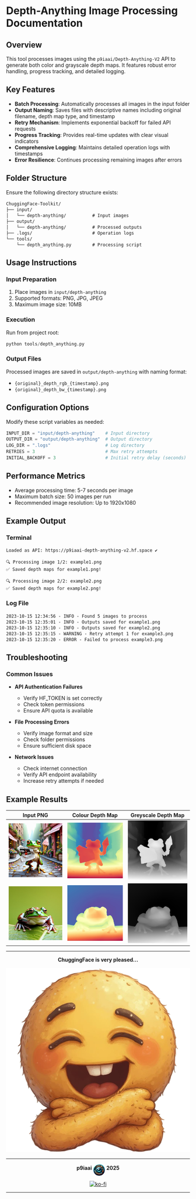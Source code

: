 # Depth-Anything Image Processing Documentation

## Overview

This tool processes images using the `p9iaai/Depth-Anything-V2` API to generate both color and grayscale depth maps. It features robust error handling, progress tracking, and detailed logging.

## Key Features

- **Batch Processing**: Automatically processes all images in the input folder
- **Output Naming**: Saves files with descriptive names including original filename, depth map type, and timestamp
- **Retry Mechanism**: Implements exponential backoff for failed API requests
- **Progress Tracking**: Provides real-time updates with clear visual indicators
- **Comprehensive Logging**: Maintains detailed operation logs with timestamps
- **Error Resilience**: Continues processing remaining images after errors

## Folder Structure

Ensure the following directory structure exists:

```text
ChuggingFace-Toolkit/
├── input/
│   └── depth-anything/          # Input images
├── output/
│   └── depth-anything/          # Processed outputs  
├── .logs/                       # Operation logs
└── tools/
    └── depth_anything.py        # Processing script
```

## Usage Instructions

### Input Preparation

1. Place images in `input/depth-anything`
2. Supported formats: PNG, JPG, JPEG
3. Maximum image size: 10MB

### Execution

Run from project root:

```python
python tools/depth_anything.py
```

### Output Files

Processed images are saved in `output/depth-anything` with naming format:

- `{original}_depth_rgb_{timestamp}.png`
- `{original}_depth_bw_{timestamp}.png`

## Configuration Options

Modify these script variables as needed:

```python
INPUT_DIR = "input/depth-anything"    # Input directory
OUTPUT_DIR = "output/depth-anything"  # Output directory  
LOG_DIR = ".logs"                     # Log directory
RETRIES = 3                           # Max retry attempts
INITIAL_BACKOFF = 3                   # Initial retry delay (seconds)
```

## Performance Metrics

- Average processing time: 5-7 seconds per image
- Maximum batch size: 50 images per run
- Recommended image resolution: Up to 1920x1080

## Example Output

### Terminal

```terminal
Loaded as API: https://p9iaai-depth-anything-v2.hf.space ✔

🔍 Processing image 1/2: example1.png
✅ Saved depth maps for example1.png!

🔍 Processing image 2/2: example2.png  
✅ Saved depth maps for example2.png!
```

### Log File

```text
2023-10-15 12:34:56 - INFO - Found 5 images to process
2023-10-15 12:35:01 - INFO - Outputs saved for example1.png
2023-10-15 12:35:10 - INFO - Outputs saved for example2.png
2023-10-15 12:35:15 - WARNING - Retry attempt 1 for example3.png
2023-10-15 12:35:20 - ERROR - Failed to process example3.png
```

## Troubleshooting

### Common Issues

- **API Authentication Failures**
  - Verify HF_TOKEN is set correctly
  - Check token permissions
  - Ensure API quota is available

- **File Processing Errors**
  - Verify image format and size
  - Check folder permissions
  - Ensure sufficient disk space

- **Network Issues**
  - Check internet connection
  - Verify API endpoint availability
  - Increase retry attempts if needed

## Example Results

| Input PNG | Colour Depth Map | Greyscale Depth Map |
| :-: | :-: | :-: |
| <img src=".assets/the-frog-example-1.png" width="256"> | <img src=".assets/the-frog-example-1_depth_rgb_1738074635.png" width="256"> | <img src=".assets/the-frog-example-1_depth_bw_1738074635.png" width="256"> |
| <img src=".assets/the-frog-example-2.png" width="256"> | <img src=".assets/the-frog-example-2_depth_rgb_1738074645.png" width="256"> | <img src=".assets/the-frog-example-2_depth_bw_1738074645.png" width="256"> |

---

<div align="center">

**ChuggingFace is very pleased...**

<img src=".assets/chuggingface_toolkit.png" width="512" alt="ChuggingFace">

---

**p9iaai** <img src=".assets/p9iaai.png" width="32" align="middle"> **2025**

[![ko-fi](https://ko-fi.com/img/githubbutton_sm.svg)](https://ko-fi.com/p9iaai)

---

</div>

